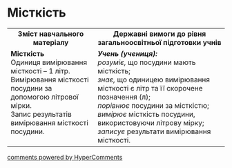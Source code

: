 <div id="hypercomments_widget" class="js-hypercomments-widget invisible"></div>

# Місткість
<table>
  <tr>
    <td width="40%" align="center"><b>Зміст навчального матеріалу<b></td>
    <td width="60%" align="center"><b>Державні вимоги до рівня загальноосвітньої підготовки учнів</b></td>
  </tr>
  <tr>
    <td width="40%" style="vertical-align:top !important;"><b>Місткість</b><br>
Одиниця вимірювання місткості – 1 літр.<br>
Вимірювання місткості посудини за допомогою літрової мірки.<br>
Запис результатів вимірювання місткості посудини.<br></td>
    <td width="60%" style="vertical-align:top !important;"><i><b>Учень (учениця):</b></i><br>
<i>розуміє,</i> що посудини мають місткість; <br>
<i>знає,</i> що одиницею вимірювання місткості є літр та  її скорочене позначення (л); <br>
<i>порівнює</i> посудини за місткістю;<br>
<i>вимірює</i> місткість посудини, використовуючи літрову мірку;<br>
<i>записує</i> результати вимірювання місткості.<br></td>
  </tr>
</table>

<div class="js-hypercomments-container">
    <a href="http://hypercomments.com" class="hc-link" title="comments widget">comments powered by HyperComments</a>
</div>